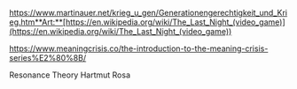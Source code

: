 https://www.martinauer.net/krieg_u_gen/Generationengerechtigkeit_und_Krieg.htm**Art:**[https://en.wikipedia.org/wiki/The_Last_Night_(video_game)](https://en.wikipedia.org/wiki/The_Last_Night_(video_game))

https://www.meaningcrisis.co/the-introduction-to-the-meaning-crisis-series%E2%80%8B/

Resonance Theory Hartmut Rosa